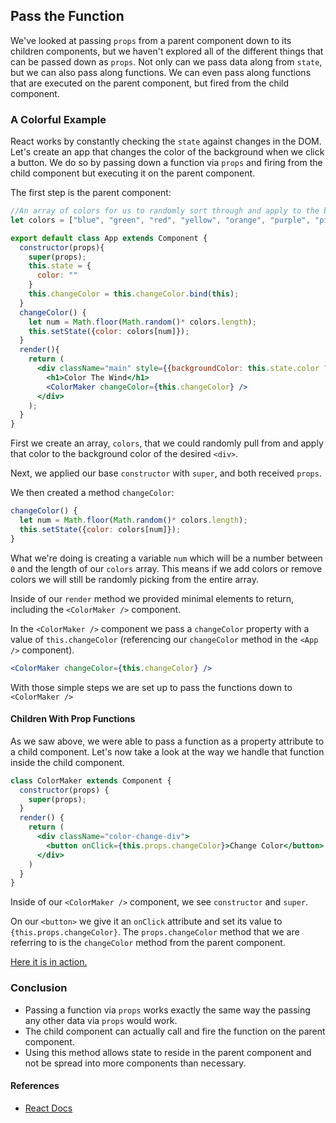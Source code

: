 ## Pass the Function

We've looked at passing `props` from a parent component down to its children components, but we haven't explored all of the different things that can be passed down as `props`. Not only can we pass data along from `state`, but we can also pass along functions. We can even pass along functions that are executed on the parent component, but fired from the child component.

### A Colorful Example

React works by constantly checking the `state` against changes in the DOM. Let's create an app that changes the color of the background when we click a button. We do so by passing down a function via `props` and firing from the child component but executing it on the parent component.

The first step is the parent component:

```jsx
//An array of colors for us to randomly sort through and apply to the background color
let colors = ["blue", "green", "red", "yellow", "orange", "purple", "pink", "tomato"];

export default class App extends Component {
  constructor(props){
    super(props);
    this.state = {
      color: ""
    }
    this.changeColor = this.changeColor.bind(this);
  }
  changeColor() {
    let num = Math.floor(Math.random()* colors.length);
    this.setState({color: colors[num]});
  }
  render(){
    return (
      <div className="main" style={{backgroundColor: this.state.color ? this.state.color : "red"}}>
        <h1>Color The Wind</h1>
        <ColorMaker changeColor={this.changeColor} />
      </div>
    );
  }
}
```

First we create an array, `colors`, that we could randomly pull from and apply that color to the background color of the desired `<div>`.

Next, we applied our base `constructor` with `super`, and both received `props`.

We then created a method `changeColor`:

```jsx
changeColor() {
  let num = Math.floor(Math.random()* colors.length);
  this.setState({color: colors[num]});
}
```

What we're doing is creating a variable `num` which will be a number between `0` and the length of our `colors` array. This means if we add colors or remove colors we will still be randomly picking from the entire array.

Inside of our `render` method we provided minimal elements to return, including the `<ColorMaker />` component.

In the  `<ColorMaker />` component we pass a `changeColor` property with a value of `this.changeColor` (referencing our `changeColor` method in the `<App />` component).

```jsx
<ColorMaker changeColor={this.changeColor} />
```

With those simple steps we are set up to pass the functions down to `<ColorMaker />`

#### Children With Prop Functions

As we saw above, we were able to pass a function as a property attribute to a child component. Let's now take a look at the way we handle that function inside the child component.

```jsx
class ColorMaker extends Component {
  constructor(props) {
    super(props);
  }
  render() {
    return (
      <div className="color-change-div">
        <button onClick={this.props.changeColor}>Change Color</button>
      </div>
    )
  }
}
```

Inside of our `<ColorMaker />` component, we see `constructor` and `super`.

On our `<button>` we give it an `onClick` attribute and set its value to `{this.props.changeColor}`. The `props.changeColor` method that we are referring to is the `changeColor` method from the parent component.

[Here it is in action.](http://screencast-o-matic.com/watch/cbhZIsXkxP)

### Conclusion

* Passing a function via `props` works exactly the same way the passing any other data via `props` would work.
* The child component can actually call and fire the function on the parent component.
* Using this method allows state to reside in the parent component and not be spread into more components than necessary.

#### References

* [React Docs](https://facebook.github.io/react/docs/state-and-lifecycle.html)
